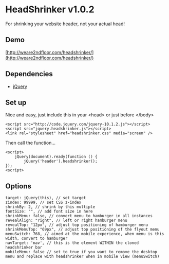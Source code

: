 HeadShrinker v1.0.2
=====

For shrinking your website header, not your actual head!


Demo
----
[http://weare2ndfloor.com/headshrinker/](http://weare2ndfloor.com/headshrinker/)


Dependencies
------------

* [jQuery](https://github.com/jquery/jquery)


Set up
----
Nice and easy, just include this in your &lt;head&gt; or just before &lt;/body&gt;

	<script src="http://code.jquery.com/jquery-10.1.2.js"></script>
	<script src="jquery.headshrinker.js"></script>
	<link rel="stylesheet" href="headshrinker.css" media="screen" />

Then call the function…

	<script>
		jQuery(document).ready(function () {
    		jQuery('header').headshrinker();
	});
	<script>

Options
---
	target: jQuery(this), // set target
	zindex: 99999, // set CSS z-index
	shrinkBy: 2, // shrink by this multiple
	fontSize: "", // add font size in here
	shrinkMenu: false, // convert menu to hamburger in all instances
	revealAlign: "right", // left or right hamburger menu
	revealTop: "12px", // adjust top positioning of hamburger menu
	shrinkMenuTop: "69px", // adjust top positioning of the flyout menu
	menuSwitch: 768, // aimed at the mobile experience, when menu is this width, convert to hamburger
	navTarget: 'nav', // this is the element WITHIN the cloned headshrinker bar
	mobileMenu: false // set to true if you want to remove the desktop menu and replace with headshrinker when in mobile view (menuSwitch)
            
